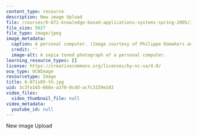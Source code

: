 ```yaml
---
content_type: resource
description: New image Upload
file: /courses/6-871-knowledge-based-applications-systems-spring-2005/3c3fa165668ea3700cddacfc3159e183_6-871s05-th.jpg
file_size: 5627
file_type: image/jpeg
image_metadata:
  caption: A personal computer. (Image courtesy of Philippe Ramakers and [stock.xchng](http://www.freeimages.com/).)
  credit: ''
  image-alt: A sepia toned photograph of a personal computer.
learning_resource_types: []
license: https://creativecommons.org/licenses/by-nc-sa/4.0/
ocw_type: OCWImage
resourcetype: Image
title: 6-871s05-th.jpg
uid: 3c3fa165-668e-a370-0cdd-acfc3159e183
video_files:
  video_thumbnail_file: null
video_metadata:
  youtube_id: null
---
```

New image Upload